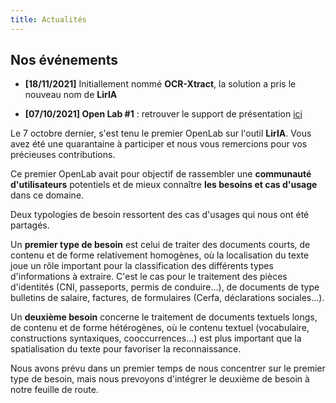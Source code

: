 ```yaml
---
title: Actualités
---
```


## Nos événements 

- **[18/11/2021]** Initiallement nommé **OCR-Xtract**, la solution a pris le nouveau nom de **LirIA**

- **[07/10/2021] Open Lab #1** : retrouver le support de présentation [ici](https://speakerdeck.com/etalabia/openlab-ocr-xtract-07102021)

Le 7 octobre dernier, s'est tenu le premier OpenLab sur l'outil **LirIA**. Vous avez été une quarantaine à participer et nous vous remercions pour vos précieuses contributions.

Ce premier OpenLab avait pour objectif de rassembler une **communauté d'utilisateurs** potentiels et de mieux connaître **les besoins et cas d'usage** dans ce domaine.

Deux typologies de besoin ressortent des cas d'usages qui nous ont été partagés.

Un **premier type de besoin** est celui de traiter des documents courts, de contenu et de forme relativement homogènes, où la localisation du texte joue un rôle important pour la classification des différents types d'informations à extraire. C'est le cas pour le traitement des pièces d'identités (CNI, passeports, permis de conduire…), de documents de type bulletins de salaire, factures, de formulaires (Cerfa, déclarations sociales…).

Un **deuxième besoin** concerne le traitement de documents textuels longs, de contenu et de forme hétérogènes, où le contenu textuel (vocabulaire, constructions syntaxiques, cooccurrences…) est plus important que la spatialisation du texte pour favoriser la reconnaissance.

Nous avons prévu dans un premier temps de nous concentrer sur le premier type de besoin, mais nous prevoyons d'intégrer le deuxième de besoin à notre feuille de route. 
